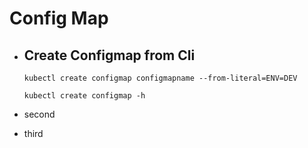 # Config Map

- ## Create Configmap from Cli

  `kubectl create configmap configmapname --from-literal=ENV=DEV`

  `kubectl create configmap -h`

- second
- third
